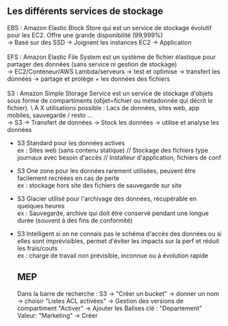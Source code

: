 
## Les différents services de stockage

EBS : Amazon Elastic Block Store qui est un service de stockage évolutif pour les EC2. Offre une grande disponibilité (99,999%) \
-> Basé sur des SSD -> Joignent les instances EC2 -> Application \
\
EFS : Amazon Elastic File System est un système de fichier élastique pour partager des données (sans service ni gestion de stockage) \
-> EC2/Conteneur/AWS Lambda/serveurs -> test et optimise -> transfert les données -> partage et protège + les données des fichiers \
\
S3 : Amazon Simple Storage Service est un service de stockage d'objets sous forme de compartiments (objet=fichier ou métadonnée qui décrit le fichier). \ 
A X utilisations possible : Lacs de données, sites web, app mobiles, sauvegarde / resto ... \
-> S3 -> Transfert de données -> Stock les données -> utilise et analyse les données 
- S3 Standard pour les données actives \
  ex : Sites web (sans contenu statique) // Stockage des fichiers type journaux avec besoin d'accès // Installeur d'application, fichiers de conf
- S3 One zone pour les données rarement utilisées, peuvent être facilement recréées en cas de perte \
  ex : stockage hors site des fichiers de sauvegarde sur site
- S3 Glacier utilisé pour l'archivage des données, récupérable en quelques heures \
  ex : Sauvegarde, archive qui doit être conservé pendant une longue durée (souvent à des fins de conformité)
- S3 Intelligent si on ne connais pas le schéma d'accès des données ou si elles sont imprévisibles, permet d'éviter les impacts sur la perf et réduit les frais/couts \
  ex : charge de travail non prévisible, inconnue ou à évolution rapide

  ## MEP

  Dans la barre de recherche : S3 -> "Créer un bucket" -> donner un nom -> choisir "Listes ACL activées" -> Gestion des versions de compartiment "Activer" -> Ajouter les Balises clé : "Departement" Valeur: "Marketing" -> Créer
